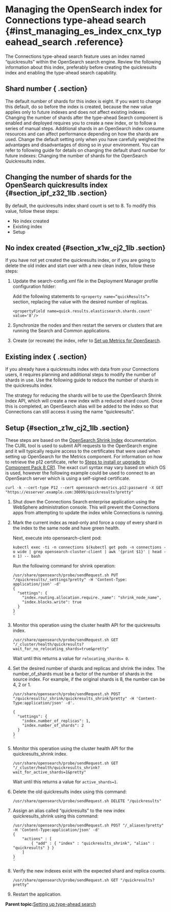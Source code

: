 # Managing the OpenSearch index for Connections type-ahead search {#inst_managing_es_index_cnx_typeahead_search .reference}

The Connections type-ahead search feature uses an index named “quickresults” within the OpenSearch search engine. Review the following information about this index, preferably before creating the quickresults index and enabling the type-ahead search capability.

## Shard number { .section}

The default number of shards for this index is eight. If you want to change this default, do so before the index is created, because the new value applies only to future indexes and does not affect existing indexes. Changing the number of shards after the type-ahead Search component is enabled and deployed requires you to create a new index, or to follow a series of manual steps. Additional shards in an OpenSearch index consume resources and can affect performance depending on how the shards are used. Change the default setting only when you have carefully weighed the advantages and disadvantages of doing so in your environment. You can refer to following guide for details on changing the default shard number for future indexes: Changing the number of shards for the OpenSearch Quickresults index.

## Changing the number of shards for the OpenSearch quickresults index {#section_ipf_z32_1lb .section}

By default, the quickresults index shard count is set to 8. To modify this value, follow these steps:

-   No index created
-   Existing index
-   Setup

## No index created {#section_x1w_cj2_1lb .section}

If you have not yet created the quickresults index, or if you are going to delete the old index and start over with a new clean index, follow these steps:

1.  Update the search-config.xml file in the Deployment Manager profile configuration folder:

    Add the following statements to `<property name=”quickResults”>` section, replacing the value with the desired number of replicas.

    ```
    <propertyField name=quick.results.elasticsearch.shards.count' value='8'/>
    ```

2.  Synchronize the nodes and then restart the servers or clusters that are running the Search and Common applications.
3.  Create \(or recreate\) the index, refer to [Set up Metrics for OpenSearch](cp_install_services_tasks.md#metrics_os).

## Existing index { .section}

If you already have a quickresults index with data from your Connections users, it requires planning and additional steps to modify the number of shards in use. Use the following guide to reduce the number of shards in the quickresults index.

The strategy for reducing the shards will be to use the OpenSearch Shrink Index API, which will create a new index with a reduced shard count. Once this is completed, an OpenSearch alias will be added to the index so that Connections can still access it using the name “quickresults”.

## Setup {#section_z1w_cj2_1lb .section}

These steps are based on the [OpenSearch Shrink Index](https://opensearch.org/docs/latest/api-reference/index-apis/shrink-index/) documentation. The CURL tool is used to submit API requests to the OpenSearch engine and it will typically require access to the certificates that were used when setting up OpenSearch for the Metrics component. For information on how to retrieve the p12 certificate, refer to [Steps to install or upgrade to Component Pack 8 CR1](../install/cp_install_services_tasks.md). The exact curl syntax may vary based on which OS is used, however the following example could be used to connect to an OpenSearch server which is using a self-signed certificate.

```
curl -k --cert-type P12 --cert opensearch-metrics.p12:password -X GET "https://esserver.example.com:30099/quickresults?pretty"
```

1.  Shut down the Connections Search enterprise application using the WebSphere administration console. This will prevent the Connections apps from attempting to update the index while Connections is running.
2.  Mark the current index as read-only and force a copy of every shard in the index to the same node and have green health.

    Next, execute into opensearch-client pod:

    ```
    kubectl exec -ti -n connections $(kubectl get pods -n connections -o wide | grep opensearch-cluster-client | awk '{print $1}' | head -n 1) -- bash
    ```

    Run the following command for shrink operation:

    ```
    /usr/share/opensearch/probe/sendRequest.sh PUT "/quickresults/_settings?pretty" -H 'Content-Type: application/json' -d'
    {
      "settings": {
        "index.routing.allocation.require._name": "shrink_node_name", 
        "index.blocks.write": true 
      }
    }
    '
    ```

3.  Monitor this operation using the cluster health API for the quickresults index.

    ```
    /usr/share/opensearch/probe/sendRequest.sh GET "/_cluster/health/quickresults?wait_for_no_relocating_shards=true&pretty"
    ```

    Wait until this returns a value for `relocating_shards= 0`.

4.  Set the desired number of shards and replicas and shrink the index. The number\_of\_shards must be a factor of the number of shards in the source index. For example, if the original shards is 8, the number can be 4, 2 or 1.

    ```
    /usr/share/opensearch/probe/sendRequest.sh POST "/quickresults/_shrink/quickresults_shrink?pretty" -H 'Content-Type:application/json' -d'.
    ```

    ```
    {
      "settings": {
        "index.number_of_replicas": 1,
        "index.number_of_shards": 2 
      }
    }
    '
    ```

5.  Monitor this operation using the cluster health API for the quickresults\_shrink index.

    ```
    /usr/share/opensearch/probe/sendRequest.sh GET "/_cluster/health/quickresults_shrink?wait_for_active_shards=1&pretty"
    ```

    Wait until this returns a value for `active_shards=1`.

6.  Delete the old quickresults index using this command:

    ```
    /usr/share/opensearch/probe/sendRequest.sh DELETE "/quickresults"
    ```

7.  Assign an alias called “quickresults” to the new index quickresults\_shrink using this command:

    ```
    /usr/share/opensearch/probe/sendRequest.sh POST "/_aliases?pretty" -H 'Content-Type:application/json' -d'
    {
        "actions" : [
            { "add" : { "index" : "quickresults_shrink", "alias" : "quickresults" } }
        ]
    }
    '
    ```

8.  Verify the new indexes exist with the expected shard and replica counts.

    ```
    /usr/share/opensearch/probe/sendRequest.sh GET "/quickresults?pretty"
    ```

9.  Restart the application.

**Parent topic:**[Setting up type-ahead search](../install/inst_tasearch_intro.md)

